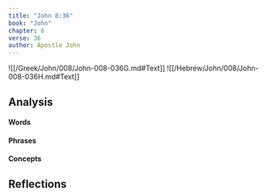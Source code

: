 ```yaml
---
title: "John 8:36"
book: "John"
chapter: 8
verse: 36
author: Apostle John
---
```

![[/Greek/John/008/John-008-036G.md#Text]]
![[/Hebrew/John/008/John-008-036H.md#Text]]

## Analysis

#### Words

#### Phrases

#### Concepts

## Reflections
